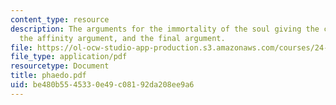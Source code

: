 ```yaml
---
content_type: resource
description: The arguments for the immortality of the soul giving the cyclical argument,
  the affinity argument, and the final argument.
file: https://ol-ocw-studio-app-production.s3.amazonaws.com/courses/24-200-ancient-philosophy-fall-2004/be480b5545330e49c08192da208ee9a6_phaedo.pdf
file_type: application/pdf
resourcetype: Document
title: phaedo.pdf
uid: be480b55-4533-0e49-c081-92da208ee9a6
---
```


